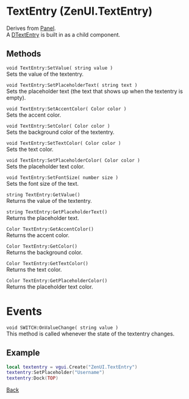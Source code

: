 # TextEntry (ZenUI.TextEntry)
Derives from [Panel](https://wiki.facepunch.com/gmod/Panel).  
A [DTextEntry](https://wiki.facepunch.com/gmod/DTextEntry) is built in as a child component.

## Methods
`void TextEntry:SetValue( string value )`  
Sets the value of the textentry.

`void TextEntry:SetPlaceholderText( string text )`  
Sets the placeholder text (the text that shows up when the textentry is empty).

`void TextEntry:SetAccentColor( Color color )`  
Sets the accent color.

`void TextEntry:SetColor( Color color )`  
Sets the background color of the textentry.

`void TextEntry:SetTextColor( Color color )`  
Sets the text color.

`void TextEntry:SetPlaceholderColor( Color color )`  
Sets the placeholder text color.

`void TextEntry:SetFontSize( number size )`  
Sets the font size of the text.

`string TextEntry:GetValue()`  
Returns the value of the textentry.

`string TextEntry:GetPlaceholderText()`  
Returns the placeholder text.

`Color TextEntry:GetAccentColor()`  
Returns the accent color.

`Color TextEntry:GetColor()`  
Returns the background color.

`Color TextEntry:GetTextColor()`  
Returns the text color.

`Color TextEntry:GetPlaceholderColor()`  
Returns the placeholder text color.

# Events
`void SWITCH:OnValueChange( string value )`  
This method is called whenever the state of the textentry changes.

## Example
```lua
local textentry = vgui.Create("ZenUI.TextEntry")
textentry:SetPlaceholder("Username")
textentry:Dock(TOP)
```
[Back](../main.md)